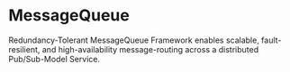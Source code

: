 # MessageQueue
Redundancy-Tolerant MessageQueue Framework enables scalable, fault-resilient, and high-availability message-routing across a distributed Pub/Sub-Model Service.
